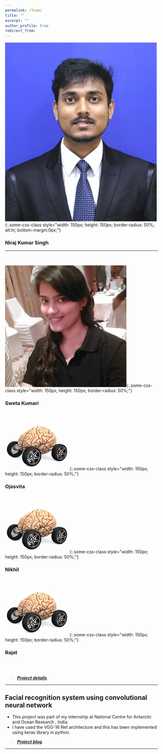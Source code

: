 ```yaml
---
permalink: /Team/
title: ""
excerpt: ""
author_profile: true
redirect_from: 
---
```

![test](Niraj.jpg){:.some-css-class style="width: 150px; height: 150px; border-radius: 50%; alt:hi; bottom-margin:0px;"}
### Niraj Kumar Singh 
***
<br><br>
![test](Sweta.jpeg){:.some-css-class style="width: 150px; height: 150px; border-radius: 50%;"}    
### Sweta Kumari
<br><br>
![test](neuromotive.jpg){:.some-css-class style="width: 150px; height: 150px;  border-radius: 50%;"}
### Ojasvita
<br><br>
![test](neuromotive.jpg){:.some-css-class style="width: 150px; height: 150px; border-radius: 50%;"}
### Nikhil
<br><br>
![test](neuromotive.jpg){:.some-css-class style="width: 150px; height: 150px; border-radius: 50%;"}
### Rajat
<br><br>
> [**_Project details_**](https://anirudhk686.github.io/Seekhne-Sikhao-Initiative/).

***

## Facial recognition system using convolutional neural network 

* This project was part of my internship at National Centre for Antarctic and Ocean Research , India. 
* I have used the VGG-16 Net architecture and this has been implemented using keras library in python.

> [**_Project blog_**](https://anirudhk686.github.io/facial_recognition/).

***
